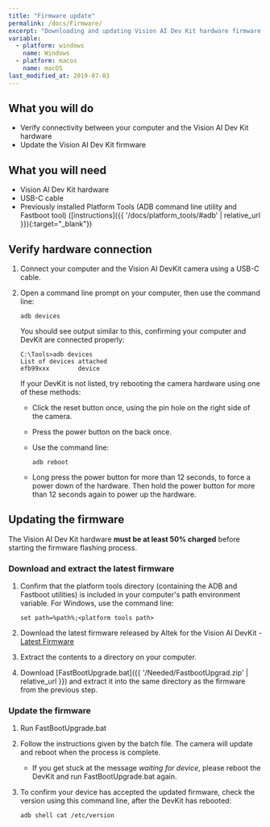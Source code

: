 ```yaml
---
title: "Firmware update"
permalink: /docs/Firmware/
excerpt: "Downloading and updating Vision AI Dev Kit hardware firmware."
variable:
  - platform: windows
    name: Windows
  - platform: macos
    name: macOS
last_modified_at: 2019-07-03
---
```


## What you will do

* Verify connectivity between your computer and the Vision AI Dev Kit hardware
* Update the Vision AI Dev Kit firmware

## What you will need

* Vision AI Dev Kit hardware
* USB-C cable
* Previously installed Platform Tools (ADB command line utility and Fastboot tool) ([instructions]({{ '/docs/platform_tools/#adb' | relative_url }}){:target="_blank"})

## Verify hardware connection

1. Connect your computer and the Vision AI DevKit camera using a USB-C cable.
2. Open a command line prompt on your computer, then use the command line:

     ```terminal
     adb devices
     ```

    You should see output similar to this, confirming your computer and DevKit are connected properly:  

    ```terminal
    C:\Tools>adb devices
    List of devices attached  
    efb99xxx        device
    ```  

    If your DevKit is not listed, try rebooting the camera hardware using one of these methods:

    * Click the reset button once, using the pin hole on the right side of the camera.
    * Press the power button on the back once.
    * Use the command line:

        ```terminal
        adb reboot
        ```

    * Long press the power button for more than 12 seconds, to force a power down of the hardware. Then hold the power button for more than 12 seconds again to power up the hardware.

## Updating the firmware

The Vision AI Dev Kit hardware **must be at least 50% charged** before starting the firmware flashing process.

### Download and extract the latest firmware

1. Confirm that the platform tools directory (containing the ADB and Fastboot utilities) is included in your computer's path environment variable. For Windows, use the command line:

    ```terminal
    set path=%path%;<platform tools path>
    ```

2. Download the latest firmware released by Altek for the Vision AI DevKit - [Latest Firmware](https://store.altek.com.tw/qualcomm/downloads/Azure-IoT-Starter-Kit)

3. Extract the contents to a directory on your computer.

4. Download [FastBootUpgrade.bat]({{ '/Needed/FastbootUpgrad.zip' | relative_url }}) and extract it into the same directory as the firmware from the previous step.

### Update the firmware

1. Run FastBootUpgrade.bat

2. Follow the instructions given by the batch file. The camera will update and reboot when the process is complete.
    * If you get stuck at the message *waiting for device*, please reboot the DevKit and run FastBootUpgrade.bat again.

3. To confirm your device has accepted the updated firmware, check the version using this command line, after the DevKit has rebooted:

    ```ternunal
    adb shell cat /etc/version
    ```
